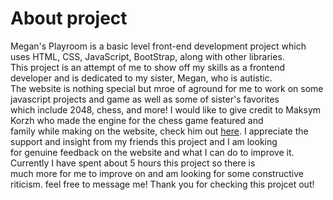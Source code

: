# About project
Megan's Playroom is a basic level front-end development project which uses HTML, CSS, JavaScript, BootStrap, along with other libraries.<br>
This project is an attempt of me to show off my skills as a frontend developer and is dedicated to my sister, Megan, who is autistic.<br>
The website is nothing special but mroe of aground for me to work on some javascript projects and game as well as some of sister's favorites<br>
which include 2048, chess, and more! I would like to give credit to Maksym Korzh who made the engine for the chess game featured and <br>
family while making on the website, check him out <a href="https://github.com/maksimKorzh">here</a>. I appreciate the support and insight from my friends this project and I am looking<br>
 for genuine feedback on the website and what I can do to improve it. Currently I have spent about 5 hours this project so there is <br>
much more for me to improve on and am looking for some constructive riticism. feel free to message me! Thank you for checking this projcet out! 
